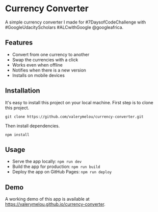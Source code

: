 # Currency Converter
A simple currency converter I made for #7DaysofCodeChallenge with #GoogleUdacityScholars #ALCwithGoogle @googleafrica.

## Features
* Convert from one currency to another
* Swap the currencies with a click
* Works even when offline
* Notifies when there is a new version
* Installs on mobile devices

## Installation
It's easy to install this project on your local machine. First step is to clone this project.

```git clone https://github.com/valerymelou/currency-converter.git```

Then install dependencies.

```npm install```

## Usage
* Serve the app locally: ```npm run dev```
* Build the app for production: ```npm run build```
* Deploy the app on GitHub Pages: ```npm run deploy```

## Demo
A working demo of this app is available at https://valerymelou.github.io/currency-converter.
